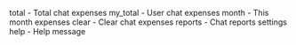 total - Total chat expenses
my_total - User chat expenses
month - This month expenses
clear - Clear chat expenses
reports - Chat reports settings
help - Help message